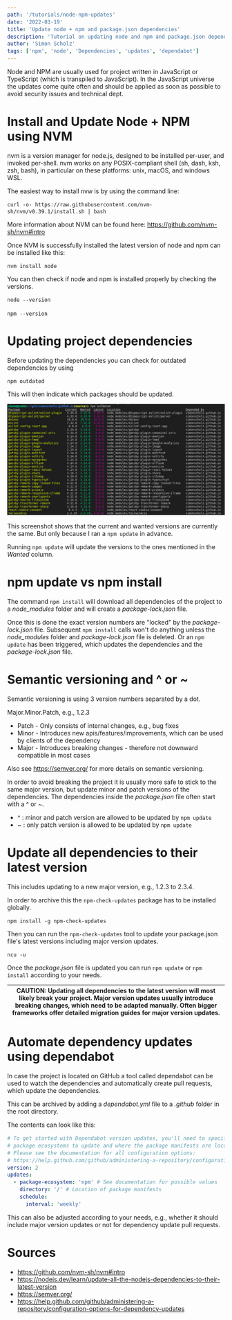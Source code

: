 ```yaml
---
path: '/tutorials/node-npm-updates'
date: '2022-03-19'
title: 'Update node + npm and package.json dependencies'
description: 'Tutorial on updating node and npm and package.json dependencies.'
author: 'Simon Scholz'
tags: ['npm', 'node', 'Dependencies', 'updates', 'dependabot']
---
```


Node and NPM are usually used for project written in JavaScript or TypeScript (which is transpiled to JavaScript).
In the JavaScript universe the updates come quite often and should be applied as soon as possible to avoid security issues and technical dept.

# Install and Update Node + NPM using NVM

nvm is a version manager for node.js, designed to be installed per-user, and invoked per-shell. nvm works on any POSIX-compliant shell (sh, dash, ksh, zsh, bash), in particular on these platforms: unix, macOS, and windows WSL.

The easiest way to install nvw is by using the command line:

```shell
curl -o- https://raw.githubusercontent.com/nvm-sh/nvm/v0.39.1/install.sh | bash
```

More information about NVM can be found here: https://github.com/nvm-sh/nvm#intro

Once NVM is successfully installed the latest version of node and npm can be installed like this:

```shell
nvm install node
```

You can then check if node and npm is installed properly by checking the versions.

```shell
node --version

npm --version
```

# Updating project dependencies

Before updating the dependencies you can check for outdated dependencies by using

```shell
npm outdated
```

This will then indicate which packages should be updated.

![npm outdated result](./npm-outdated.png)

This screenshot shows that the current and wanted versions are currently the same.
But only because I ran a `npm update` in advance.

Running `npm update` will update the versions to the ones mentioned in the _Wanted_ column.

# npm update vs npm install

The command `npm install` will download all dependencies of the project to a _node_modules_ folder and will create a _package-lock.json_ file.

Once this is done the exact version numbers are "locked" by the _package-lock.json_ file.
Subsequent `npm install` calls won't do anything unless the _node_modules_ folder and _package-lock.json_ file is deleted.
Or an `npm update` has been triggered, which updates the dependencies and the _package-lock.json_ file.

# Semantic versioning and ^ or ~

Semantic versioning is using 3 version numbers separated by a dot.

Major.Minor.Patch, e.g., 1.2.3

- Patch - Only consists of internal changes, e.g., bug fixes
- Minor - Introduces new apis/features/improvements, which can be used by clients of the dependency
- Major - Introduces breaking changes - therefore not downward compatible in most cases

Also see https://semver.org/ for more details on semantic versioning.

In order to avoid breaking the project it is usually more safe to stick to the same major version, but update minor and patch versions of the dependencies.
The dependencies inside the _package.json_ file often start with a ^ or ~.

- ^ : minor and patch version are allowed to be updated by `npm update`
- ~ : only patch version is allowed to be updated by `npm update`

# Update all dependencies to their latest version

This includes updating to a new major version, e.g., 1.2.3 to 2.3.4.

In order to archive this the `npm-check-updates` package has to be installed globally.

```shell
npm install -g npm-check-updates
```

Then you can run the `npm-check-updates` tool to update your package.json file's latest versions including major version updates.

```shell
ncu -u
```

Once the _package.json_ file is updated you can run `npm update` or `npm install` according to your needs.

| CAUTION: Updating all dependencies to the latest version will most likely break your project. Major version updates usually introduce breaking changes, which need to be adapted manually. Often bigger frameworks offer detailed migration guides for major version updates. |
| ----------------------------------------------------------------------------------------------------------------------------------------------------------------------------------------------------------------------------------------------------------------------------- |

# Automate dependency updates using dependabot

In case the project is located on GitHub a tool called dependabot can be used to watch the dependencies and
automatically create pull requests, which update the dependencies.

This can be archived by adding a _dependabot.yml_ file to a _.github_ folder in the root directory.

The contents can look like this:

```yaml
# To get started with Dependabot version updates, you'll need to specify which
# package ecosystems to update and where the package manifests are located.
# Please see the documentation for all configuration options:
# https://help.github.com/github/administering-a-repository/configuration-options-for-dependency-updates
version: 2
updates:
  - package-ecosystem: 'npm' # See documentation for possible values
    directory: '/' # Location of package manifests
    schedule:
      interval: 'weekly'
```

This can also be adjusted according to your needs, e.g., whether it should include major version updates or not for dependency update pull requests.

# Sources

- https://github.com/nvm-sh/nvm#intro
- https://nodejs.dev/learn/update-all-the-nodejs-dependencies-to-their-latest-version
- https://semver.org/
- https://help.github.com/github/administering-a-repository/configuration-options-for-dependency-updates
